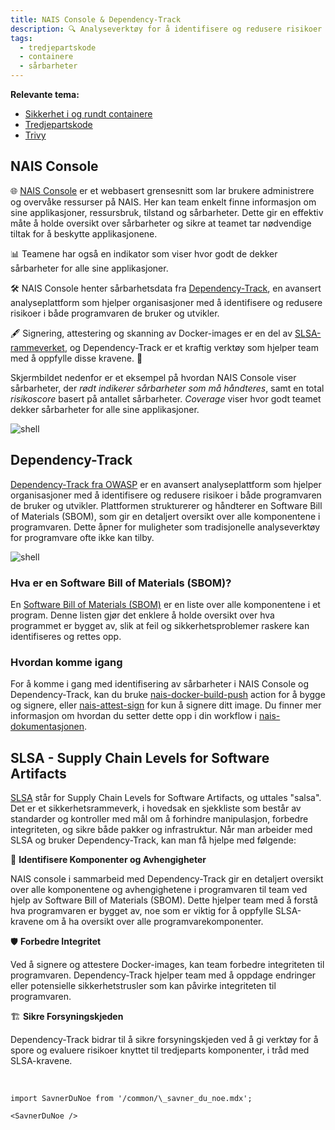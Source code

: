 ```yaml
---
title: NAIS Console & Dependency-Track
description: 🔍 Analyseverktøy for å identifisere og redusere risikoer i programvaren din.
tags:
  - tredjepartskode
  - containere
  - sårbarheter
---
```


**Relevante tema:**

- [Sikkerhet i og rundt containere](../sikker-utvikling/containere)
- [Tredjepartskode](../sikker-utvikling/tredjepartskode)
- [Trivy](./trivy)

## NAIS Console

🌐 [NAIS Console](https://doc.nais.io/operate/console/index.html) er et webbasert grensesnitt som lar brukere administrere og overvåke ressurser på NAIS. Her kan team enkelt finne informasjon om sine applikasjoner, ressursbruk, tilstand og sårbarheter. Dette gir en effektiv måte å holde oversikt over sårbarheter og sikre at teamet tar nødvendige tiltak for å beskytte applikasjonene.

📊 Teamene har også en indikator som viser hvor godt de dekker sårbarheter for alle sine applikasjoner.

🛠️ NAIS Console henter sårbarhetsdata fra [Dependency-Track](#dependency-track), en avansert analyseplattform som hjelper organisasjoner med å identifisere og redusere risikoer i både programvaren de bruker og utvikler.

🖋️ Signering, attestering og skanning av Docker-images er en del av [SLSA-rammeverket](#slsa---supply-chain-levels-for-software-artifacts), og Dependency-Track er et kraftig verktøy som hjelper team med å oppfylle disse kravene. 🚀

Skjermbildet nedenfor er et eksempel på hvordan NAIS Console viser sårbarheter, der _rødt indikerer sårbarheter som må håndteres_, samt en total _risikoscore_ basert på antallet sårbarheter. _Coverage_ viser hvor godt teamet dekker sårbarheter for alle sine applikasjoner.

![shell](/img/console.png "console")

## Dependency-Track

[Dependency-Track fra OWASP](https://dependencytrack.org/)
er en avansert analyseplattform som hjelper organisasjoner med å identifisere og redusere risikoer i både programvaren de bruker og utvikler. Plattformen strukturerer og håndterer en Software Bill of Materials (SBOM), som gir en detaljert oversikt over alle komponentene i programvaren. Dette åpner for muligheter som tradisjonelle analyseverktøy for programvare ofte ikke kan tilby.

![shell](/img/dependencytrack.png "dependencytrack")

### Hva er en Software Bill of Materials (SBOM)?

En [Software Bill of Materials (SBOM)](https://security.cms.gov/learn/software-bill-materials-sbom#what-is-an-sbom) er en liste over alle komponentene i et program. Denne listen gjør det enklere å holde oversikt over hva programmet er bygget av, slik at feil og sikkerhetsproblemer raskere kan identifiseres og rettes opp.

### Hvordan komme igang

For å komme i gang med identifisering av sårbarheter i NAIS Console og Dependency-Track, kan du bruke [nais-docker-build-push](https://github.com/nais/docker-build-push) action for å bygge og signere, eller [nais-attest-sign](https://github.com/nais/docker-build-push) for kun å signere ditt image. Du finner mer informasjon om hvordan du setter dette opp i din workflow i [nais-dokumentasjonen](https://docs.nais.io/services/salsa/).

## SLSA - Supply Chain Levels for Software Artifacts

[SLSA](https://slsa.dev/) står for Supply Chain Levels for Software Artifacts, og uttales "salsa".
Det er et sikkerhetsrammeverk, i hovedsak en sjekkliste som består av standarder og kontroller med mål om å forhindre manipulasjon, forbedre integriteten, og sikre både pakker og infrastruktur.
Når man arbeider med SLSA og bruker Dependency-Track, kan man få hjelpe med følgende:

🧩 **Identifisere Komponenter og Avhengigheter**

NAIS console i sammarbeid med Dependency-Track gir en detaljert oversikt over alle komponentene og avhengighetene i programvaren til team ved hjelp av Software Bill of Materials (SBOM). Dette hjelper team med å forstå hva programvaren er bygget av, noe som er viktig for å oppfylle SLSA-kravene om å ha oversikt over alle programvarekomponenter.

🛡️ **Forbedre Integritet**

Ved å signere og attestere Docker-images, kan team forbedre integriteten til programvaren. Dependency-Track hjelper team med å oppdage endringer eller potensielle sikkerhetstrusler som kan påvirke integriteten til programvaren.

🏗️ **Sikre Forsyningskjeden**

Dependency-Track bidrar til å sikre forsyningskjeden ved å gi verktøy for å spore og evaluere risikoer knyttet til tredjeparts komponenter, i tråd med SLSA-kravene.

<br />

```
import SavnerDuNoe from '/common/\_savner_du_noe.mdx';

<SavnerDuNoe />
```

